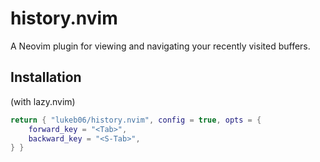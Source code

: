 # history.nvim

A Neovim plugin for viewing and navigating your recently visited buffers.

## Installation

(with lazy.nvim)

```lua
return { "lukeb06/history.nvim", config = true, opts = {
	forward_key = "<Tab>",
	backward_key = "<S-Tab>",
} }
```
